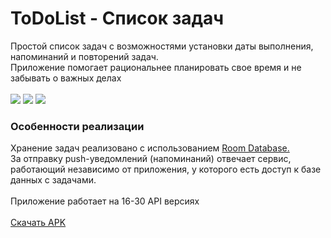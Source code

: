 # ToDoList - Список задач
Простой список задач с возможностями установки даты выполнения, напоминаний и повторений задач.</br>
Приложение помогает рациональнее планировать свое время и не забывать о важных делах</br></br>
<img src="https://i.imgur.com/hrl8iY0.png"/> <img src="https://i.imgur.com/gyAZTsD.png"/> <img src="https://i.imgur.com/N5847xY.png"/>
</br>
<h3>Особенности реализации</h3>
Хранение задач реализовано с использованием <a href="https://developer.android.com/reference/androidx/room/RoomDatabase?hl=ru">Room Database.</a></br>
За отправку push-уведомлений (напоминаний) отвечает сервис, работающий независимо от приложения, у которого есть доступ к базе данных с задачами.
</br></br>
Приложение работает на 16-30 API версиях
</br></br>
<a href="https://github.com/arclyte1/todolist/releases/download/1/todolist.apk">Скачать APK</a>
